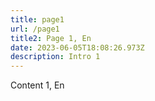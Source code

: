 ```yaml
---
title: page1
url: /page1
title2: Page 1, En
date: 2023-06-05T18:08:26.973Z
description: Intro 1
---
```

Content 1, En